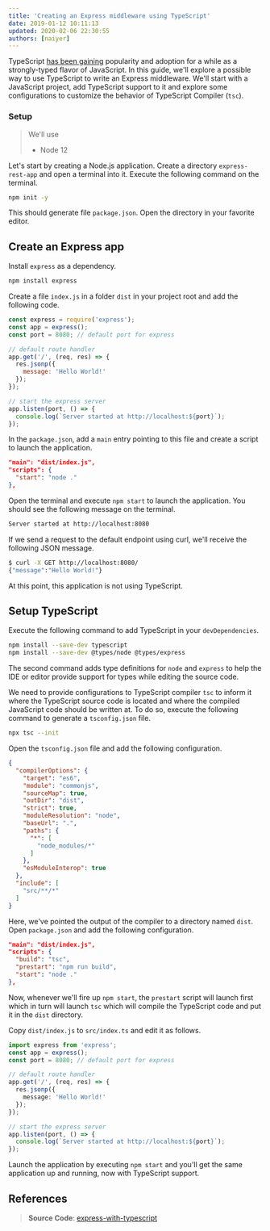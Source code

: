 ```yaml
---
title: 'Creating an Express middleware using TypeScript'
date: 2019-01-12 10:11:13
updated: 2020-02-06 22:30:55
authors: [naiyer]
---
```


TypeScript [has been gaining](https://2018.stateofjs.com/javascript-flavors/typescript/) popularity and adoption for a while as a strongly-typed flavor of JavaScript. In this guide, we'll explore a possible way to use TypeScript to write an Express middleware.  We'll start with a JavaScript project, add TypeScript support to it and explore some configurations to customize the behavior of TypeScript Compiler (`tsc`).

### Setup

> We'll use
> - Node 12

Let's start by creating a Node.js application. Create a directory `express-rest-app` and open a terminal into it. Execute the following command on the terminal.

```bash
npm init -y
```

This should generate file `package.json`. Open the directory in your favorite editor.

## Create an Express app

Install `express` as a dependency.

```bash
npm install express
```

Create a file `index.js` in a folder `dist` in your project root and add the following code.

```js
const express = require('express');
const app = express();
const port = 8080; // default port for express

// default route handler
app.get('/', (req, res) => {
  res.jsonp({
    message: 'Hello World!'
  });
});

// start the express server
app.listen(port, () => {
  console.log(`Server started at http://localhost:${port}`);
});
```

In the `package.json`, add a `main` entry pointing to this file and create a script to launch the application.

```json
"main": "dist/index.js",
"scripts": {
  "start": "node ."
},
```

Open the terminal and execute `npm start` to launch the application. You should see the following message on the terminal.

```bash
Server started at http://localhost:8080
```

If we send a request to the default endpoint using curl, we'll receive the following JSON message.

```bash
$ curl -X GET http://localhost:8080/
{"message":"Hello World!"}
```

At this point, this application is not using TypeScript.

## Setup TypeScript

Execute the following command to add TypeScript in your `devDependencies`.

```bash
npm install --save-dev typescript
npm install --save-dev @types/node @types/express
```

The second command adds type definitions for `node` and `express` to help the IDE or editor provide support for types while editing the source code.

We need to provide configurations to TypeScript compiler `tsc` to inform it where the TypeScript source code is located and where the compiled JavaScript code should be written at. To do so, execute the following command to generate a `tsconfig.json` file.

```bash
npx tsc --init
```

Open the `tsconfig.json` file and add the following configuration.

```json
{
  "compilerOptions": {
    "target": "es6",
    "module": "commonjs",
    "sourceMap": true,
    "outDir": "dist",
    "strict": true,
    "moduleResolution": "node",
    "baseUrl": ".",
    "paths": {
      "*": [
        "node_modules/*"
      ]
    },
    "esModuleInterop": true
  },
  "include": [
    "src/**/*"
  ]
}
```

Here, we've pointed the output of the compiler to a directory named `dist`. Open `package.json` and add the following configuration.

```json
"main": "dist/index.js",
"scripts": {
  "build": "tsc",
  "prestart": "npm run build",
  "start": "node ."
},
```

Now, whenever we'll fire up `npm start`, the `prestart` script will launch first which in turn will launch `tsc` which will compile the TypeScript code and put it in the `dist` directory.

Copy `dist/index.js` to `src/index.ts` and edit it as follows.

```typescript
import express from 'express';
const app = express();
const port = 8080; // default port for express

// default route handler
app.get('/', (req, res) => {
  res.jsonp({
    message: 'Hello World!'
  });
});

// start the express server
app.listen(port, () => {
  console.log(`Server started at http://localhost:${port}`);
});
```

Launch the application by executing `npm start` and you'll get the same application up and running, now with TypeScript support.

## References

> **Source Code**: [express-with-typescript](https://gitlab.com/mflash/nodejs-guides/-/tree/master/express-with-typescript)
